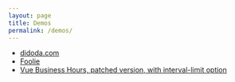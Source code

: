 ```yaml
---
layout: page
title: Demos
permalink: /demos/
---
```


 - [didoda.com](https://didoda.github.io/didoda.com/)
 - [Foolie](https://didoda.github.io/Foolie/)
 - [Vue Business Hours, patched version, with interval-limit option](https://didoda.github.io/vue-business-hours/)